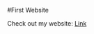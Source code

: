 #First Website

Check out my website: <a href="https://17sergio.github.io/Activities/first%20website/" target="_blank"> Link <a/>
